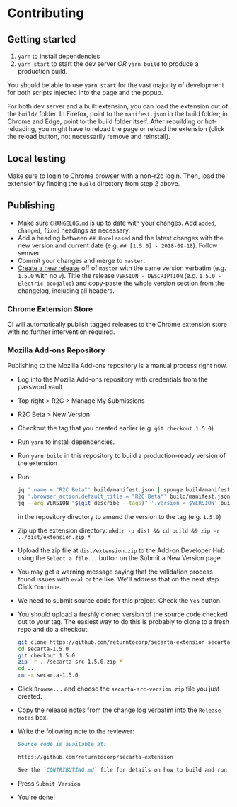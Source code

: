 # Contributing

## Getting started

1. `yarn` to install dependencies
1. `yarn start` to start the dev server _OR_ `yarn build` to produce a production build.

You should be able to use `yarn start` for the vast majority of development for both scripts injected into the page and the popup.

For both dev server and a built extension, you can load the extension out of the `build/` folder. In Firefox, point to the `manifest.json` in the build folder; in Chrome and Edge, point to the build folder itself. After rebuilding or hot-reloading, you might have to reload the page or reload the extension (click the reload button, not necessarily remove and reinstall).

## Local testing

Make sure to login to Chrome browser with a non-r2c login. Then, load the extension by finding the `build` directory from step 2 above.

## Publishing

- Make sure `CHANGELOG.md` is up to date with your changes. Add `added`, `changed`, `fixed` headings as necessary.
- Add a heading between `## Unreleased` and the latest changes with the new version and current date (e.g. `## [1.5.0] - 2018-09-18`). Follow semver.
- Commit your changes and merge to `master`.
- [Create a new release](https://github.com/returntocorp/secarta-extension/releases/new) off of `master` with the same version verbatim (e.g. `1.5.0` with no `v`). Title the release `VERSION - DESCRIPTION` (e.g. `1.5.0 - Electric boogaloo`) and copy-paste the whole version section from the changelog, including all headers.

### Chrome Extension Store

CI will automatically publish tagged releases to the Chrome extension store with no further intervention required.

### Mozilla Add-ons Repository

Publishing to the Mozilla Add-ons repository is a manual process right now.

- Log into the Mozilla Add-ons repository with credentials from the password vault
- Top right > R2C > Manage My Submissions
- R2C Beta > New Version
- Checkout the tag that you created earlier (e.g. `git checkout 1.5.0`)
- Run `yarn` to install dependencies.
- Run `yarn build` in this repository to build a production-ready version of the extension
- Run:

  ```sh
  jq '.name = "R2C Beta"' build/manifest.json | sponge build/manifest.json
  jq '.browser_action.default_title = "R2C Beta"' build/manifest.json | sponge build/manifest.json
  jq --arg VERSION "$(git describe --tags)" '.version = $VERSION' build/manifest.json | sponge build/manifest.json
  ```

  in the repository directory to amend the version to the tag (e.g. `1.5.0`)

- Zip up the extension directory: `mkdir -p dist && cd build && zip -r ../dist/extension.zip *`
- Upload the zip file at `dist/extension.zip` to the Add-on Developer Hub using the `Select a file...` button on the Submit a New Version page.
- You may get a warning message saying that the validation process found issues with `eval` or the like. We'll address that on the next step. Click `Continue`.
- We need to submit source code for this project. Check the `Yes` button.
- You should upload a freshly cloned version of the source code checked out to your tag. The easiest way to do this is probably to clone to a fresh repo and do a checkout.

  ```sh
  git clone https://github.com/returntocorp/secarta-extension secarta-1.5.0
  cd secarta-1.5.0
  git checkout 1.5.0
  zip -r ../secarta-src-1.5.0.zip *
  cd ..
  rm -r secarta-1.5.0
  ```

- Click `Browse...` and choose the `secarta-src-version.zip` file you just created.
- Copy the release notes from the change log verbatim into the `Release notes` box.
- Write the following note to the reviewer:

  ```md
  Source code is available at:

  https://github.com/returntocorp/secarta-extension

  See the `CONTRIBUTING.md` file for details on how to build and run the extension.
  ```

- Press `Submit Version`
- You're done!
